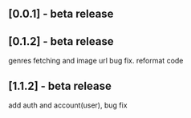 ## [0.0.1] - beta release


## [0.1.2] - beta release
genres fetching and image url bug fix. reformat code

## [1.1.2] - beta release
add auth and account(user), bug fix